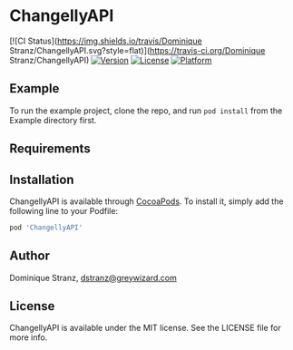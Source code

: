 # ChangellyAPI

[![CI Status](https://img.shields.io/travis/Dominique Stranz/ChangellyAPI.svg?style=flat)](https://travis-ci.org/Dominique Stranz/ChangellyAPI)
[![Version](https://img.shields.io/cocoapods/v/ChangellyAPI.svg?style=flat)](https://cocoapods.org/pods/ChangellyAPI)
[![License](https://img.shields.io/cocoapods/l/ChangellyAPI.svg?style=flat)](https://cocoapods.org/pods/ChangellyAPI)
[![Platform](https://img.shields.io/cocoapods/p/ChangellyAPI.svg?style=flat)](https://cocoapods.org/pods/ChangellyAPI)

## Example

To run the example project, clone the repo, and run `pod install` from the Example directory first.

## Requirements

## Installation

ChangellyAPI is available through [CocoaPods](https://cocoapods.org). To install
it, simply add the following line to your Podfile:

```ruby
pod 'ChangellyAPI'
```

## Author

Dominique Stranz, dstranz@greywizard.com

## License

ChangellyAPI is available under the MIT license. See the LICENSE file for more info.
